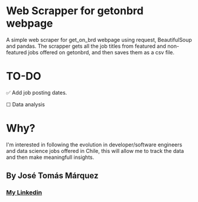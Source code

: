 # Web Scrapper for getonbrd webpage
A simple web scraper for get_on_brd webpage using request, BeautifulSoup and pandas.
The scrapper gets all the job titles from featured and non-featured jobs offered on getonbrd, and then saves them as a csv file.

# TO-DO
✅  Add job posting dates.  

☐   Data analysis

# Why?
I'm interested in following the evolution in developer/software engineers and data science jobs offered in Chile, this will allow me to track the data and then make meaningfull insights.

## By José Tomás Márquez
### [My Linkedin](https://www.linkedin.com/in/josetomasmarquezbischoff/)

